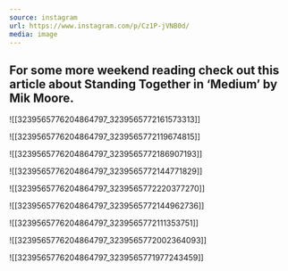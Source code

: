 ```yaml
---
source: instagram
url: https://www.instagram.com/p/Cz1P-jVNB0d/
media: image
---
```


## For some more weekend reading check out this article about Standing Together in ‘Medium’ by Mik Moore.

![[3239565776204864797_3239565772161573313]]

![[3239565776204864797_3239565772119674815]]

![[3239565776204864797_3239565772186907193]]

![[3239565776204864797_3239565772144771829]]

![[3239565776204864797_3239565772220377270]]

![[3239565776204864797_3239565772144962736]]

![[3239565776204864797_3239565772111353751]]

![[3239565776204864797_3239565772002364093]]

![[3239565776204864797_3239565771977243459]]

